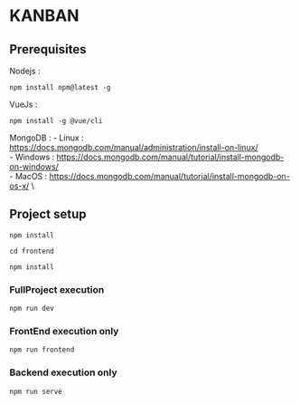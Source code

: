 # KANBAN


## Prerequisites

Nodejs  : 

```
npm install npm@latest -g
```
VueJs   :
 ```
 npm install -g @vue/cli
 ```

MongoDB : 
        - Linux   : https://docs.mongodb.com/manual/administration/install-on-linux/ \
        - Windows : https://docs.mongodb.com/manual/tutorial/install-mongodb-on-windows/ \
        - MacOS   : https://docs.mongodb.com/manual/tutorial/install-mongodb-on-os-x/ \
        
## Project setup
```
npm install
```
```
cd frontend
```
```
npm install
```

### FullProject execution
```
npm run dev
```

### FrontEnd execution only
```
npm run frontend
```

### Backend execution only
```
npm run serve
```
